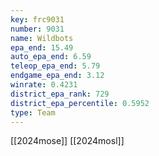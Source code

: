```yaml
---
key: frc9031
number: 9031
name: Wildbots
epa_end: 15.49
auto_epa_end: 6.59
teleop_epa_end: 5.79
endgame_epa_end: 3.12
winrate: 0.4231
district_epa_rank: 729
district_epa_percentile: 0.5952
type: Team
---
```

[[2024mose]]
[[2024mosl]]
